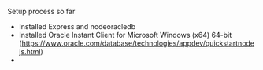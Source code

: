 Setup process so far

- Installed Express and nodeoracledb
- Installed Oracle Instant Client for Microsoft Windows (x64) 64-bit (https://www.oracle.com/database/technologies/appdev/quickstartnodejs.html)
-
